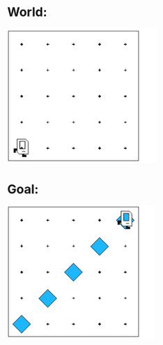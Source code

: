 # World:

<img src="/Images/diagonal_world.PNG" />

# Goal:

<img src="/Images/diagonal_goal.PNG" />
